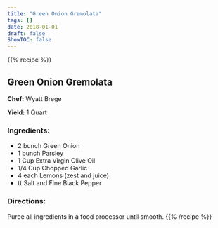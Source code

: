 ```yaml
---
title: "Green Onion Gremolata"
tags: []
date: 2018-01-01
draft: false
ShowTOC: false
---
```


{{% recipe %}}

## Green Onion Gremolata

**Chef:** Wyatt Brege

**Yield:** 1 Quart


### Ingredients:

-   2 bunch Green Onion
-   1 bunch Parsley
-   1 Cup Extra Virgin Olive Oil
-   1/4 Cup Chopped Garlic
-   4 each Lemons (zest and juice)
-   tt Salt and Fine Black Pepper

### Directions: 

Puree all ingredients in a food processor until smooth.
{{% /recipe %}}
